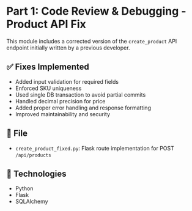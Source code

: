 # Part 1: Code Review & Debugging - Product API Fix

This module includes a corrected version of the `create_product` API endpoint initially written by a previous developer.

## ✅ Fixes Implemented

- Added input validation for required fields
- Enforced SKU uniqueness
- Used single DB transaction to avoid partial commits
- Handled decimal precision for price
- Added proper error handling and response formatting
- Improved maintainability and security

## 📄 File

- `create_product_fixed.py`: Flask route implementation for POST `/api/products`

## 🚀 Technologies

- Python
- Flask
- SQLAlchemy
